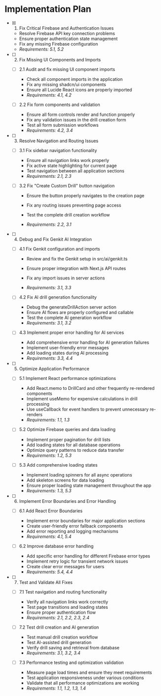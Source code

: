 # Implementation Plan

- [x] 1. Fix Critical Firebase and Authentication Issues


  - Resolve Firebase API key connection problems
  - Ensure proper authentication state management
  - Fix any missing Firebase configuration
  - _Requirements: 5.1, 5.2_




- [ ] 2. Fix Missing UI Components and Imports
  - [ ] 2.1 Audit and fix missing UI component imports
    - Check all component imports in the application
    - Fix any missing shadcn/ui components
    - Ensure all Lucide React icons are properly imported
    - _Requirements: 4.1, 4.2_

  - [ ] 2.2 Fix form components and validation
    - Ensure all form controls render and function properly
    - Fix any validation issues in the drill creation form
    - Test all form submission workflows
    - _Requirements: 4.2, 3.4_

- [ ] 3. Resolve Navigation and Routing Issues
  - [ ] 3.1 Fix sidebar navigation functionality
    - Ensure all navigation links work properly
    - Fix active state highlighting for current page
    - Test navigation between all application sections
    - _Requirements: 2.1, 2.3_

  - [ ] 3.2 Fix "Create Custom Drill" button navigation
    - Ensure the button properly navigates to the creation page


    - Fix any routing issues preventing page access




    - Test the complete drill creation workflow
    - _Requirements: 2.2, 3.1_



- [ ] 4. Debug and Fix Genkit AI Integration
  - [ ] 4.1 Fix Genkit configuration and imports
    - Review and fix the Genkit setup in src/ai/genkit.ts


    - Ensure proper integration with Next.js API routes
    - Fix any import issues in server actions
    - _Requirements: 3.1, 3.3_

  - [ ] 4.2 Fix AI drill generation functionality
    - Debug the generateDrillAction server action
    - Ensure AI flows are properly configured and callable
    - Test the complete AI generation workflow
    - _Requirements: 3.1, 3.2_

  - [ ] 4.3 Implement proper error handling for AI services
    - Add comprehensive error handling for AI generation failures
    - Implement user-friendly error messages
    - Add loading states during AI processing
    - _Requirements: 3.3, 4.4_

- [ ] 5. Optimize Application Performance
  - [ ] 5.1 Implement React performance optimizations
    - Add React.memo to DrillCard and other frequently re-rendered components
    - Implement useMemo for expensive calculations in drill processing
    - Use useCallback for event handlers to prevent unnecessary re-renders
    - _Requirements: 1.1, 1.3_

  - [ ] 5.2 Optimize Firebase queries and data loading
    - Implement proper pagination for drill lists
    - Add loading states for all database operations
    - Optimize query patterns to reduce data transfer
    - _Requirements: 1.2, 5.3_

  - [ ] 5.3 Add comprehensive loading states
    - Implement loading spinners for all async operations
    - Add skeleton screens for data loading
    - Ensure proper loading state management throughout the app
    - _Requirements: 1.3, 5.3_

- [ ] 6. Implement Error Boundaries and Error Handling
  - [ ] 6.1 Add React Error Boundaries
    - Implement error boundaries for major application sections
    - Create user-friendly error fallback components
    - Add error reporting and logging mechanisms
    - _Requirements: 4.1, 5.4_

  - [ ] 6.2 Improve database error handling
    - Add specific error handling for different Firebase error types
    - Implement retry logic for transient network issues
    - Create clear error messages for users
    - _Requirements: 5.4, 4.4_

- [ ] 7. Test and Validate All Fixes
  - [ ] 7.1 Test navigation and routing functionality
    - Verify all navigation links work correctly
    - Test page transitions and loading states
    - Ensure proper authentication flow
    - _Requirements: 2.1, 2.2, 2.3, 2.4_

  - [ ] 7.2 Test drill creation and AI generation
    - Test manual drill creation workflow
    - Test AI-assisted drill generation
    - Verify drill saving and retrieval from database
    - _Requirements: 3.1, 3.2, 3.4_

  - [ ] 7.3 Performance testing and optimization validation
    - Measure page load times and ensure they meet requirements
    - Test application responsiveness under various conditions
    - Validate that all performance optimizations are working
    - _Requirements: 1.1, 1.2, 1.3, 1.4_